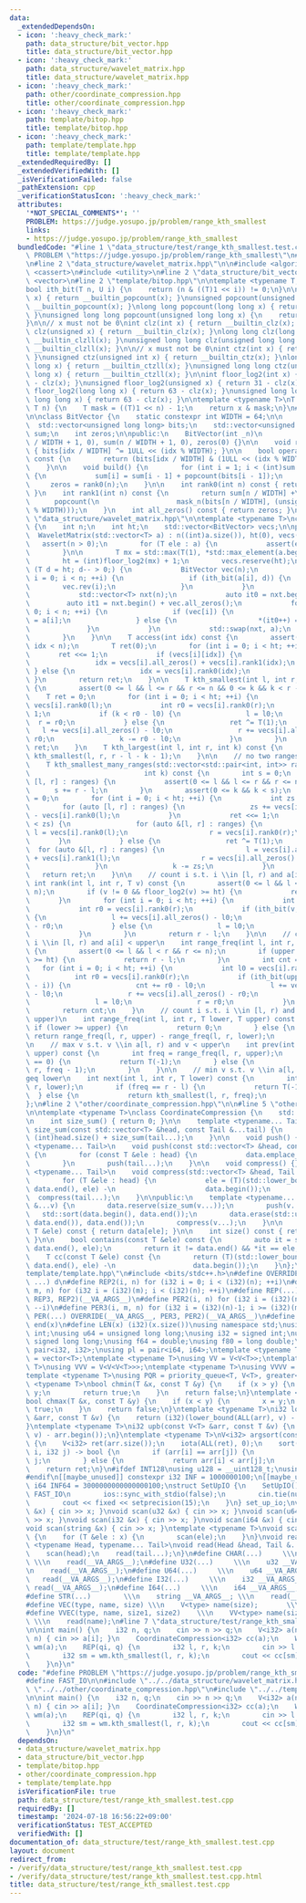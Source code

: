 ```yaml
---
data:
  _extendedDependsOn:
  - icon: ':heavy_check_mark:'
    path: data_structure/bit_vector.hpp
    title: data_structure/bit_vector.hpp
  - icon: ':heavy_check_mark:'
    path: data_structure/wavelet_matrix.hpp
    title: data_structure/wavelet_matrix.hpp
  - icon: ':heavy_check_mark:'
    path: other/coordinate_compression.hpp
    title: other/coordinate_compression.hpp
  - icon: ':heavy_check_mark:'
    path: template/bitop.hpp
    title: template/bitop.hpp
  - icon: ':heavy_check_mark:'
    path: template/template.hpp
    title: template/template.hpp
  _extendedRequiredBy: []
  _extendedVerifiedWith: []
  _isVerificationFailed: false
  _pathExtension: cpp
  _verificationStatusIcon: ':heavy_check_mark:'
  attributes:
    '*NOT_SPECIAL_COMMENTS*': ''
    PROBLEM: https://judge.yosupo.jp/problem/range_kth_smallest
    links:
    - https://judge.yosupo.jp/problem/range_kth_smallest
  bundledCode: "#line 1 \"data_structure/test/range_kth_smallest.test.cpp\"\n#define\
    \ PROBLEM \"https://judge.yosupo.jp/problem/range_kth_smallest\"\n#define FAST_IO\n\
    \n#line 2 \"data_structure/wavelet_matrix.hpp\"\n\n#include <algorithm>\n#include\
    \ <cassert>\n#include <utility>\n#line 2 \"data_structure/bit_vector.hpp\"\n#include\
    \ <vector>\n#line 2 \"template/bitop.hpp\"\n\ntemplate <typename T, typename U>\n\
    bool ith_bit(T n, U i) {\n    return (n & ((T)1 << i)) != 0;\n}\n\nint popcount(int\
    \ x) { return __builtin_popcount(x); }\nunsigned popcount(unsigned x) { return\
    \ __builtin_popcount(x); }\nlong long popcount(long long x) { return __builtin_popcountll(x);\
    \ }\nunsigned long long popcount(unsigned long long x) {\n    return __builtin_popcountll(x);\n\
    }\n\n// x must not be 0\nint clz(int x) { return __builtin_clz(x); }\nunsigned\
    \ clz(unsigned x) { return __builtin_clz(x); }\nlong long clz(long long x) { return\
    \ __builtin_clzll(x); }\nunsigned long long clz(unsigned long long x) { return\
    \ __builtin_clzll(x); }\n\n// x must not be 0\nint ctz(int x) { return __builtin_ctz(x);\
    \ }\nunsigned ctz(unsigned int x) { return __builtin_ctz(x); }\nlong long ctz(long\
    \ long x) { return __builtin_ctzll(x); }\nunsigned long long ctz(unsigned long\
    \ long x) { return __builtin_ctzll(x); }\n\nint floor_log2(int x) { return 31\
    \ - clz(x); }\nunsigned floor_log2(unsigned x) { return 31 - clz(x); }\nlong long\
    \ floor_log2(long long x) { return 63 - clz(x); }\nunsigned long long floor_log2(unsigned\
    \ long long x) { return 63 - clz(x); }\n\ntemplate <typename T>\nT mask_n(T x,\
    \ T n) {\n    T mask = ((T)1 << n) - 1;\n    return x & mask;\n}\n#line 4 \"data_structure/bit_vector.hpp\"\
    \n\nclass BitVector {\n    static constexpr int WIDTH = 64;\n\n    int n;\n  \
    \  std::vector<unsigned long long> bits;\n    std::vector<unsigned long long>\
    \ sum;\n    int zeros;\n\npublic:\n    BitVector(int _n)\n        : n(_n), bits(n\
    \ / WIDTH + 1, 0), sum(n / WIDTH + 1, 0), zeros(0) {}\n\n    void rev(int idx)\
    \ { bits[idx / WIDTH] ^= 1ULL << (idx % WIDTH); }\n\n    bool operator[](int idx)\
    \ const {\n        return (bits[idx / WIDTH] & (1ULL << (idx % WIDTH))) != 0;\n\
    \    }\n\n    void build() {\n        for (int i = 1; i < (int)sum.size(); ++i)\
    \ {\n            sum[i] = sum[i - 1] + popcount(bits[i - 1]);\n        }\n   \
    \     zeros = rank0(n);\n    }\n\n    int rank0(int n) const { return n - rank1(n);\
    \ }\n    int rank1(int n) const {\n        return sum[n / WIDTH] +\n         \
    \      popcount(\n                   mask_n(bits[n / WIDTH], (unsigned long long)(n\
    \ % WIDTH)));\n    }\n    int all_zeros() const { return zeros; }\n};\n#line 7\
    \ \"data_structure/wavelet_matrix.hpp\"\n\ntemplate <typename T>\nclass WaveletMatrix\
    \ {\n    int n;\n    int ht;\n    std::vector<BitVector> vecs;\n\npublic:\n  \
    \  WaveletMatrix(std::vector<T> a) : n((int)a.size()), ht(0), vecs() {\n     \
    \   assert(n > 0);\n        for (T ele : a) {\n            assert(ele >= 0);\n\
    \        }\n\n        T mx = std::max(T(1), *std::max_element(a.begin(), a.end()));\n\
    \        ht = (int)floor_log2(mx) + 1;\n        vecs.reserve(ht);\n\n        for\
    \ (T d = ht; d-- > 0;) {\n            BitVector vec(n);\n            for (int\
    \ i = 0; i < n; ++i) {\n                if (ith_bit(a[i], d)) {\n            \
    \        vec.rev(i);\n                }\n            }\n            vec.build();\n\
    \            std::vector<T> nxt(n);\n            auto it0 = nxt.begin();\n   \
    \         auto it1 = nxt.begin() + vec.all_zeros();\n            for (int i =\
    \ 0; i < n; ++i) {\n                if (vec[i]) {\n                    *(it1++)\
    \ = a[i];\n                } else {\n                    *(it0++) = a[i];\n  \
    \              }\n            }\n            std::swap(nxt, a);\n            vecs.emplace_back(std::move(vec));\n\
    \        }\n    }\n\n    T access(int idx) const {\n        assert(0 <= idx &&\
    \ idx < n);\n        T ret(0);\n        for (int i = 0; i < ht; ++i) {\n     \
    \       ret <<= 1;\n            if (vecs[i][idx]) {\n                ret ^= 1;\n\
    \                idx = vecs[i].all_zeros() + vecs[i].rank1(idx);\n           \
    \ } else {\n                idx = vecs[i].rank0(idx);\n            }\n       \
    \ }\n        return ret;\n    }\n\n    T kth_smallest(int l, int r, int k) const\
    \ {\n        assert(0 <= l && l <= r && r <= n && 0 <= k && k < r - l);\n    \
    \    T ret = 0;\n        for (int i = 0; i < ht; ++i) {\n            int l0 =\
    \ vecs[i].rank0(l);\n            int r0 = vecs[i].rank0(r);\n            ret <<=\
    \ 1;\n            if (k < r0 - l0) {\n                l = l0;\n              \
    \  r = r0;\n            } else {\n                ret ^= T(1);\n             \
    \   l += vecs[i].all_zeros() - l0;\n                r += vecs[i].all_zeros() -\
    \ r0;\n                k -= r0 - l0;\n            }\n        }\n        return\
    \ ret;\n    }\n    T kth_largest(int l, int r, int k) const {\n        return\
    \ kth_smallest(l, r, r - l - k - 1);\n    }\n\n    // no two ranges intersect\n\
    \    T kth_smallest_many_ranges(std::vector<std::pair<int, int>> ranges,\n   \
    \                            int k) const {\n        int s = 0;\n        for (auto\
    \ [l, r] : ranges) {\n            assert(0 <= l && l <= r && r <= n);\n      \
    \      s += r - l;\n        }\n        assert(0 <= k && k < s);\n        T ret\
    \ = 0;\n        for (int i = 0; i < ht; ++i) {\n            int zs = 0;\n    \
    \        for (auto [l, r] : ranges) {\n                zs += vecs[i].rank0(r)\
    \ - vecs[i].rank0(l);\n            }\n            ret <<= 1;\n            if (k\
    \ < zs) {\n                for (auto &[l, r] : ranges) {\n                   \
    \ l = vecs[i].rank0(l);\n                    r = vecs[i].rank0(r);\n         \
    \       }\n            } else {\n                ret ^= T(1);\n              \
    \  for (auto &[l, r] : ranges) {\n                    l = vecs[i].all_zeros()\
    \ + vecs[i].rank1(l);\n                    r = vecs[i].all_zeros() + vecs[i].rank1(r);\n\
    \                }\n                k -= zs;\n            }\n        }\n     \
    \   return ret;\n    }\n\n    // count i s.t. i \\in [l, r) and a[i] = v\n   \
    \ int rank(int l, int r, T v) const {\n        assert(0 <= l && l <= r && r <=\
    \ n);\n        if (v != 0 && floor_log2(v) >= ht) {\n            return 0;\n \
    \       }\n        for (int i = 0; i < ht; ++i) {\n            int l0 = vecs[i].rank0(l);\n\
    \            int r0 = vecs[i].rank0(r);\n            if (ith_bit(v, ht - 1 - i))\
    \ {\n                l += vecs[i].all_zeros() - l0;\n                r += vecs[i].all_zeros()\
    \ - r0;\n            } else {\n                l = l0;\n                r = r0;\n\
    \            }\n        }\n        return r - l;\n    }\n\n    // count i s.t.\
    \ i \\in [l, r) and a[i] < upper\n    int range_freq(int l, int r, T upper) const\
    \ {\n        assert(0 <= l && l < r && r <= n);\n        if (upper != 0 && floor_log2(upper)\
    \ >= ht) {\n            return r - l;\n        }\n        int cnt = 0;\n     \
    \   for (int i = 0; i < ht; ++i) {\n            int l0 = vecs[i].rank0(l);\n \
    \           int r0 = vecs[i].rank0(r);\n            if (ith_bit(upper, ht - 1\
    \ - i)) {\n                cnt += r0 - l0;\n                l += vecs[i].all_zeros()\
    \ - l0;\n                r += vecs[i].all_zeros() - r0;\n            } else {\n\
    \                l = l0;\n                r = r0;\n            }\n        }\n\
    \        return cnt;\n    }\n    // count i s.t. i \\in [l, r) and a[i] \\in [lower,\
    \ upper)\n    int range_freq(int l, int r, T lower, T upper) const {\n       \
    \ if (lower >= upper) {\n            return 0;\n        } else {\n           \
    \ return range_freq(l, r, upper) - range_freq(l, r, lower);\n        }\n    }\n\
    \n    // max v s.t. v \\in a[l, r) and v < upper\n    int prev(int l, int r, T\
    \ upper) const {\n        int freq = range_freq(l, r, upper);\n        if (freq\
    \ == 0) {\n            return T(-1);\n        } else {\n            return kth_smallest(l,\
    \ r, freq - 1);\n        }\n    }\n\n    // min v s.t. v \\in a[l, r) and v \\\
    geq lower\n    int next(int l, int r, T lower) const {\n        int freq = range_freq(l,\
    \ r, lower);\n        if (freq == r - l) {\n            return T(-1);\n      \
    \  } else {\n            return kth_smallest(l, r, freq);\n        }\n    }\n\
    };\n#line 2 \"other/coordinate_compression.hpp\"\n\n#line 5 \"other/coordinate_compression.hpp\"\
    \n\ntemplate <typename T>\nclass CoordinateCompression {\n    std::vector<T> data;\n\
    \n    int size_sum() { return 0; }\n\n    template <typename... Tail>\n    int\
    \ size_sum(const std::vector<T> &head, const Tail &...tail) {\n        return\
    \ (int)head.size() + size_sum(tail...);\n    }\n\n    void push() {}\n\n    template\
    \ <typename... Tail>\n    void push(const std::vector<T> &head, const Tail &...tail)\
    \ {\n        for (const T &ele : head) {\n            data.emplace_back(ele);\n\
    \        }\n        push(tail...);\n    }\n\n    void compress() {}\n\n    template\
    \ <typename... Tail>\n    void compress(std::vector<T> &head, Tail &...tail) {\n\
    \        for (T &ele : head) {\n            ele = (T)(std::lower_bound(data.begin(),\
    \ data.end(), ele) -\n                      data.begin());\n        }\n      \
    \  compress(tail...);\n    }\n\npublic:\n    template <typename... V>\n    CoordinateCompression(V\
    \ &...v) {\n        data.reserve(size_sum(v...));\n        push(v...);\n     \
    \   std::sort(data.begin(), data.end());\n        data.erase(std::unique(data.begin(),\
    \ data.end()), data.end());\n        compress(v...);\n    }\n\n    const T &operator[](const\
    \ T &ele) const { return data[ele]; }\n\n    int size() const { return data.size();\
    \ }\n\n    bool contains(const T &ele) const {\n        auto it = std::lower_bound(data.begin(),\
    \ data.end(), ele);\n        return it != data.end() && *it == ele;\n    }\n\n\
    \    T cc(const T &ele) const {\n        return (T)(std::lower_bound(data.begin(),\
    \ data.end(), ele) -\n                   data.begin());\n    }\n};\n#line 1 \"\
    template/template.hpp\"\n#include <bits/stdc++.h>\n#define OVERRIDE(a, b, c, d,\
    \ ...) d\n#define REP2(i, n) for (i32 i = 0; i < (i32)(n); ++i)\n#define REP3(i,\
    \ m, n) for (i32 i = (i32)(m); i < (i32)(n); ++i)\n#define REP(...) OVERRIDE(__VA_ARGS__,\
    \ REP3, REP2)(__VA_ARGS__)\n#define PER2(i, n) for (i32 i = (i32)(n)-1; i >= 0;\
    \ --i)\n#define PER3(i, m, n) for (i32 i = (i32)(n)-1; i >= (i32)(m); --i)\n#define\
    \ PER(...) OVERRIDE(__VA_ARGS__, PER3, PER2)(__VA_ARGS__)\n#define ALL(x) begin(x),\
    \ end(x)\n#define LEN(x) (i32)(x.size())\nusing namespace std;\nusing u32 = unsigned\
    \ int;\nusing u64 = unsigned long long;\nusing i32 = signed int;\nusing i64 =\
    \ signed long long;\nusing f64 = double;\nusing f80 = long double;\nusing pi =\
    \ pair<i32, i32>;\nusing pl = pair<i64, i64>;\ntemplate <typename T>\nusing V\
    \ = vector<T>;\ntemplate <typename T>\nusing VV = V<V<T>>;\ntemplate <typename\
    \ T>\nusing VVV = V<V<V<T>>>;\ntemplate <typename T>\nusing VVVV = V<V<V<V<T>>>>;\n\
    template <typename T>\nusing PQR = priority_queue<T, V<T>, greater<T>>;\ntemplate\
    \ <typename T>\nbool chmin(T &x, const T &y) {\n    if (x > y) {\n        x =\
    \ y;\n        return true;\n    }\n    return false;\n}\ntemplate <typename T>\n\
    bool chmax(T &x, const T &y) {\n    if (x < y) {\n        x = y;\n        return\
    \ true;\n    }\n    return false;\n}\ntemplate <typename T>\ni32 lob(const V<T>\
    \ &arr, const T &v) {\n    return (i32)(lower_bound(ALL(arr), v) - arr.begin());\n\
    }\ntemplate <typename T>\ni32 upb(const V<T> &arr, const T &v) {\n    return (i32)(upper_bound(ALL(arr),\
    \ v) - arr.begin());\n}\ntemplate <typename T>\nV<i32> argsort(const V<T> &arr)\
    \ {\n    V<i32> ret(arr.size());\n    iota(ALL(ret), 0);\n    sort(ALL(ret), [&](i32\
    \ i, i32 j) -> bool {\n        if (arr[i] == arr[j]) {\n            return i <\
    \ j;\n        } else {\n            return arr[i] < arr[j];\n        }\n    });\n\
    \    return ret;\n}\n#ifdef INT128\nusing u128 = __uint128_t;\nusing i128 = __int128_t;\n\
    #endif\n[[maybe_unused]] constexpr i32 INF = 1000000100;\n[[maybe_unused]] constexpr\
    \ i64 INF64 = 3000000000000000100;\nstruct SetUpIO {\n    SetUpIO() {\n#ifdef\
    \ FAST_IO\n        ios::sync_with_stdio(false);\n        cin.tie(nullptr);\n#endif\n\
    \        cout << fixed << setprecision(15);\n    }\n} set_up_io;\nvoid scan(char\
    \ &x) { cin >> x; }\nvoid scan(u32 &x) { cin >> x; }\nvoid scan(u64 &x) { cin\
    \ >> x; }\nvoid scan(i32 &x) { cin >> x; }\nvoid scan(i64 &x) { cin >> x; }\n\
    void scan(string &x) { cin >> x; }\ntemplate <typename T>\nvoid scan(V<T> &x)\
    \ {\n    for (T &ele : x) {\n        scan(ele);\n    }\n}\nvoid read() {}\ntemplate\
    \ <typename Head, typename... Tail>\nvoid read(Head &head, Tail &...tail) {\n\
    \    scan(head);\n    read(tail...);\n}\n#define CHAR(...)     \\\n    char __VA_ARGS__;\
    \ \\\n    read(__VA_ARGS__);\n#define U32(...)     \\\n    u32 __VA_ARGS__; \\\
    \n    read(__VA_ARGS__);\n#define U64(...)     \\\n    u64 __VA_ARGS__; \\\n \
    \   read(__VA_ARGS__);\n#define I32(...)     \\\n    i32 __VA_ARGS__; \\\n   \
    \ read(__VA_ARGS__);\n#define I64(...)     \\\n    i64 __VA_ARGS__; \\\n    read(__VA_ARGS__);\n\
    #define STR(...)        \\\n    string __VA_ARGS__; \\\n    read(__VA_ARGS__);\n\
    #define VEC(type, name, size) \\\n    V<type> name(size);       \\\n    read(name);\n\
    #define VVEC(type, name, size1, size2)    \\\n    VV<type> name(size1, V<type>(size2));\
    \ \\\n    read(name);\n#line 7 \"data_structure/test/range_kth_smallest.test.cpp\"\
    \n\nint main() {\n    i32 n, q;\n    cin >> n >> q;\n    V<i32> a(n);\n    REP(i,\
    \ n) { cin >> a[i]; }\n    CoordinateCompression<i32> cc(a);\n    WaveletMatrix<i32>\
    \ wm(a);\n    REP(qi, q) {\n        i32 l, r, k;\n        cin >> l >> r >> k;\n\
    \        i32 sm = wm.kth_smallest(l, r, k);\n        cout << cc[sm] << '\\n';\n\
    \    }\n}\n"
  code: "#define PROBLEM \"https://judge.yosupo.jp/problem/range_kth_smallest\"\n\
    #define FAST_IO\n\n#include \"../../data_structure/wavelet_matrix.hpp\"\n#include\
    \ \"../../other/coordinate_compression.hpp\"\n#include \"../../template/template.hpp\"\
    \n\nint main() {\n    i32 n, q;\n    cin >> n >> q;\n    V<i32> a(n);\n    REP(i,\
    \ n) { cin >> a[i]; }\n    CoordinateCompression<i32> cc(a);\n    WaveletMatrix<i32>\
    \ wm(a);\n    REP(qi, q) {\n        i32 l, r, k;\n        cin >> l >> r >> k;\n\
    \        i32 sm = wm.kth_smallest(l, r, k);\n        cout << cc[sm] << '\\n';\n\
    \    }\n}\n"
  dependsOn:
  - data_structure/wavelet_matrix.hpp
  - data_structure/bit_vector.hpp
  - template/bitop.hpp
  - other/coordinate_compression.hpp
  - template/template.hpp
  isVerificationFile: true
  path: data_structure/test/range_kth_smallest.test.cpp
  requiredBy: []
  timestamp: '2024-07-18 16:56:22+09:00'
  verificationStatus: TEST_ACCEPTED
  verifiedWith: []
documentation_of: data_structure/test/range_kth_smallest.test.cpp
layout: document
redirect_from:
- /verify/data_structure/test/range_kth_smallest.test.cpp
- /verify/data_structure/test/range_kth_smallest.test.cpp.html
title: data_structure/test/range_kth_smallest.test.cpp
---
```

